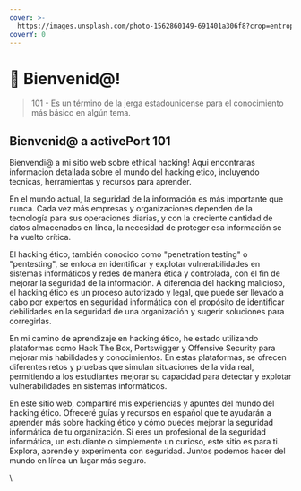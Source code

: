 ```yaml
---
cover: >-
  https://images.unsplash.com/photo-1562860149-691401a306f8?crop=entropy&cs=tinysrgb&fm=jpg&ixid=MnwxOTcwMjR8MHwxfHNlYXJjaHw5fHxoYWNrZXJ8ZW58MHx8fHwxNjc4NDE1OTU5&ixlib=rb-4.0.3&q=80
coverY: 0
---
```


# 👋 Bienvenid@!

> 101 - Es un término de la jerga estadounidense para el conocimiento más básico en algún tema.

## Bienvenid@ a activePort 101

Bienvendi@ a mi sitio web sobre ethical hacking! Aqui encontraras informacion detallada sobre el mundo del hacking etico, incluyendo tecnicas, herramientas y recursos para aprender.



En el mundo actual, la seguridad de la información es más importante que nunca. Cada vez más empresas y organizaciones dependen de la tecnología para sus operaciones diarias, y con la creciente cantidad de datos almacenados en línea, la necesidad de proteger esa información se ha vuelto crítica.



El hacking ético, también conocido como "penetration testing" o "pentesting", se enfoca en identificar y explotar vulnerabilidades en sistemas informáticos y redes de manera ética y controlada, con el fin de mejorar la seguridad de la información. A diferencia del hacking malicioso, el hacking ético es un proceso autorizado y legal, que puede ser llevado a cabo por expertos en seguridad informática con el propósito de identificar debilidades en la seguridad de una organización y sugerir soluciones para corregirlas.



En mi camino de aprendizaje en hacking ético, he estado utilizando plataformas como Hack The Box, Portswigger y Offensive Security para mejorar mis habilidades y conocimientos. En estas plataformas, se ofrecen diferentes retos y pruebas que simulan situaciones de la vida real, permitiendo a los estudiantes mejorar su capacidad para detectar y explotar vulnerabilidades en sistemas informáticos.



En este sitio web, compartiré mis experiencias y apuntes del mundo del hacking ético. Ofreceré guías y recursos en español que te ayudarán a aprender más sobre hacking ético y cómo puedes mejorar la seguridad informática de tu organización. Si eres un profesional de la seguridad informática, un estudiante o simplemente un curioso, este sitio es para ti. Explora, aprende y experimenta con seguridad. Juntos podemos hacer del mundo en línea un lugar más seguro.

\
